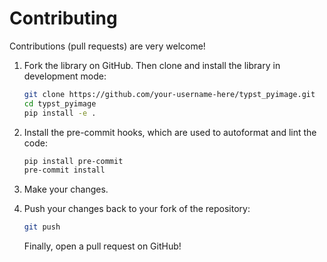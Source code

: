# Contributing

Contributions (pull requests) are very welcome!

1. Fork the library on GitHub. Then clone and install the library in development mode:
    ```bash
    git clone https://github.com/your-username-here/typst_pyimage.git
    cd typst_pyimage
    pip install -e .
    ```

2. Install the pre-commit hooks, which are used to autoformat and lint the code:
    ```bash
    pip install pre-commit
    pre-commit install
    ```

3. Make your changes.

4. Push your changes back to your fork of the repository:
    ```bash
    git push
    ```
    Finally, open a pull request on GitHub!

